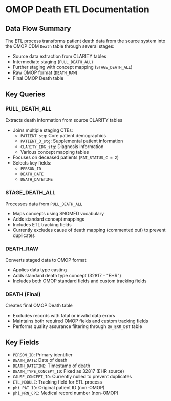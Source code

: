 
# OMOP Death ETL Documentation

## Data Flow Summary
The ETL process transforms patient death data from the source system into the OMOP CDM `Death` table through several stages:

- Source data extraction from CLARITY tables
- Intermediate staging (`PULL_DEATH_ALL`)
- Further staging with concept mapping (`STAGE_DEATH_ALL`)
- Raw OMOP format (`DEATH_RAW`)
- Final OMOP Death table

## Key Queries

### PULL_DEATH_ALL
Extracts death information from source CLARITY tables
- Joins multiple staging CTEs:
  - `PATIENT_stg`: Core patient demographics
  - `PATIENT_3_stg`: Supplemental patient information
  - `CLARITY_EDG_stg`: Diagnosis information
  - Various concept mapping tables
- Focuses on deceased patients (`PAT_STATUS_C = 2`)
- Selects key fields:
  - `PERSON_ID`
  - `DEATH_DATE`
  - `DEATH_DATETIME`

### STAGE_DEATH_ALL
Processes data from `PULL_DEATH_ALL`
- Maps concepts using SNOMED vocabulary
- Adds standard concept mappings
- Includes ETL tracking fields
- Currently excludes cause of death mapping (commented out) to prevent duplicates

### DEATH_RAW
Converts staged data to OMOP format
- Applies data type casting
- Adds standard death type concept (32817 - "EHR")
- Includes both OMOP standard fields and custom tracking fields

### DEATH (Final)
Creates final OMOP Death table
- Excludes records with fatal or invalid data errors
- Maintains both required OMOP fields and custom tracking fields
- Performs quality assurance filtering through `QA_ERR_DBT` table

## Key Fields
- `PERSON_ID`: Primary identifier
- `DEATH_DATE`: Date of death
- `DEATH_DATETIME`: Timestamp of death
- `DEATH_TYPE_CONCEPT_ID`: Fixed as 32817 (EHR source)
- `CAUSE_CONCEPT_ID`: Currently nulled to prevent duplicates
- `ETL_MODULE`: Tracking field for ETL process
- `phi_PAT_ID`: Original patient ID (non-OMOP)
- `phi_MRN_CPI`: Medical record number (non-OMOP)

